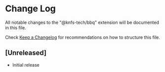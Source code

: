 # Change Log

All notable changes to the "@knfs-tech/bbq" extension will be documented in this file.

Check [Keep a Changelog](http://keepachangelog.com/) for recommendations on how to structure this file.

## [Unreleased]

- Initial release
